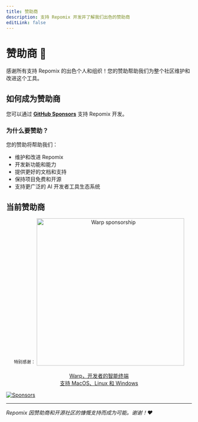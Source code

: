 ```yaml
---
title: 赞助商
description: 支持 Repomix 开发并了解我们出色的赞助商
editLink: false
---
```


# 赞助商 💖

感谢所有支持 Repomix 的出色个人和组织！您的赞助帮助我们为整个社区维护和改进这个工具。

## 如何成为赞助商

您可以通过 **[GitHub Sponsors](https://github.com/sponsors/yamadashy)** 支持 Repomix 开发。

### 为什么要赞助？

您的赞助将帮助我们：
- 维护和改进 Repomix
- 开发新功能和能力
- 提供更好的文档和支持
- 保持项目免费和开源
- 支持更广泛的 AI 开发者工具生态系统

## 当前赞助商

<div align="center">
   <sup>特别感谢：</sup>

   <a href="https://www.warp.dev/repomix" target="_blank">
      <img alt="Warp sponsorship" width="400" src="/images/sponsors/warp/Terminal-Image.png">
   </a>

  [Warp，开发者的智能终端](https://www.warp.dev/repomix)  
  [支持 MacOS、Linux 和 Windows](https://www.warp.dev/repomix)
</div>

[![Sponsors](https://cdn.jsdelivr.net/gh/yamadashy/sponsor-list/sponsors/sponsors.png)](https://github.com/sponsors/yamadashy)

---

*Repomix 因赞助商和开源社区的慷慨支持而成为可能。谢谢！❤️*
